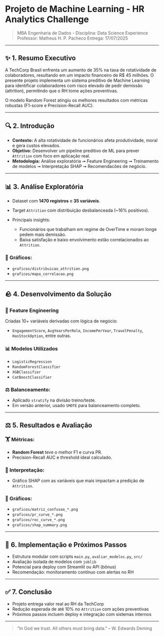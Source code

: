 # Projeto de Machine Learning - HR Analytics Challenge

> MBA Engenharia de Dados - Disciplina: Data Science Experience
> Professor: Matheus H. P. Pacheco
> Entrega: 17/07/2025

---

## ✨ 1. Resumo Executivo

A TechCorp Brasil enfrenta um aumento de 35% na taxa de rotatividade de colaboradores, resultando em um impacto financeiro de R\$ 45 milhões. O presente projeto implementa um sistema preditivo de Machine Learning para identificar colaboradores com risco elevado de pedir demissão (attrition), permitindo que o RH tome ações preventivas.

O modelo Random Forest atingiu os melhores resultados com métricas robustas (F1-score e Precision-Recall AUC).

---

## 🔍 2. Introdução

* **Contexto:** A alta rotatividade de funcionários afeta produtividade, moral e gera custos elevados.
* **Objetivo:** Desenvolver um pipeline preditivo de ML para prever `Attrition` com foco em aplicação real.
* **Metodologia:** Análise exploratória ➞ Feature Engineering ➞ Treinamento de modelos ➞ Interpretação SHAP ➞ Recomendacões de negócio.

---

## 📊 3. Análise Exploratória

* Dataset com **1470 registros** e **35 variáveis**.
* Target `Attrition` com distribuição desbalanceada (\~16% positivos).
* Principais insights:

  * Funcionários que trabalham em regime de OverTime e moram longe pedem mais demissão.
  * Baixa satisfação e baixo envolvimento estão correlacionados ao `Attrition`.

### 📅 Gráficos:

* `graficos/distribuicao_attrition.png`
* `graficos/mapa_correlacao.png`

---

## 🪨 4. Desenvolvimento da Solução

### 🔹 Feature Engineering

Criadas 10+ variáveis derivadas com lógica de negócio:

* `EngagementScore`, `AvgYearsPerRole`, `IncomePerYear`, `TravelPenalty`, `HasStockOption`, entre outras.

### 📊 Modelos Utilizados

* `LogisticRegression`
* `RandomForestClassifier`
* `XGBClassifier`
* `CatBoostClassifier`

### ⚖️ Balanceamento:

* Aplicado `stratify` na divisão treino/teste.
* Em versão anterior, usado `SMOTE` para balanceamento completo.

---

## ⚖️ 5. Resultados e Avaliação

### 🏋️ Métricas:

* **Random Forest** teve o melhor F1 e curva PR.
* Precision-Recall AUC e threshold ideal calculado.

### 🔄 Interpretação:

* Gráfico SHAP com as variáveis que mais impactam a predição de `Attrition`.

### 📅 Gráficos:

* `graficos/matriz_confusao_*.png`
* `graficos/pr_curve_*.png`
* `graficos/roc_curve_*.png`
* `graficos/shap_summary.png`

---

## 🚀 6. Implementação e Próximos Passos

* Estrutura modular com scripts `main.py`, `avaliar_modelos.py`, `src/`
* Avaliação isolada de modelos com `joblib`
* Potencial para deploy com Streamlit ou API (bônus)
* Recomendação: monitoramento contínuo com alertas no RH

---

## ✅ 7. Conclusão

* Projeto entrega valor real ao RH da TechCorp
* Redução esperada de até 10% no `Attrition` com ações preventivas
* Próximos passos incluem deploy e integração com sistemas internos

---

> "In God we trust. All others must bring data." – W. Edwards Deming
